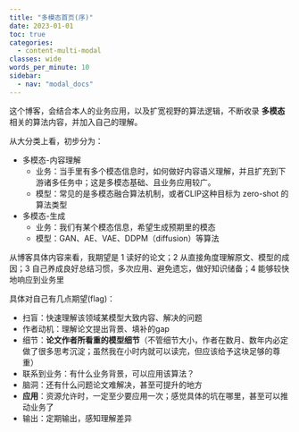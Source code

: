 ```yaml
---
title: "多模态首页(序)"
date: 2023-01-01
toc: true
categories:
  - content-multi-modal
classes: wide
words_per_minute: 10
sidebar:
  - nav: "modal_docs"
---
```


这个博客，会结合本人的业务应用，以及扩宽视野的算法逻辑，不断收录 **多模态** 相关的算法内容，并加入自己的理解。

从大分类上看，初步分为：
- 多模态-内容理解
  - 业务：当手里有多个模态信息时，如何做好内容语义理解，并且扩充到下游诸多任务中；这是多模态基础、且业务应用较广。
  - 模型：常见的是多模态融合算法机制，或者CLIP这种目标为 zero-shot 的算法类型
- 多模态-生成
  - 业务：我们有某个模态信息，希望生成预期里的模态
  - 模型：GAN、AE、VAE、DDPM（diffusion）等算法

从博客具体内容来看，我期望是 1 读好的论文；2 从直接角度理解原文、模型的成因；3 自己养成良好总结习惯，多次应用、避免遗忘，做好知识储备；4 能够较快地响应到业务里

具体对自己有几点期望(flag)：
- 扫盲：快速理解该领域某模型大致内容、解决的问题
- 作者动机：理解论文提出背景、填补的gap
- 细节：**论文作者所看重的模型细节**（不管细节大小，作者在数月、数年内必定做了很多思考沉淀；虽然我在小时内就可以读完，但应该给予这块足够的尊重）
- 联系到业务：有什么业务背景，可以应用该算法？
- 脑洞：还有什么问题论文难解决，甚至可提升的地方
- **应用**：资源允许时，一定至少要应用一次；感觉具体的坑在哪里，甚至可以推动业务了
- 输出：定期输出，感知理解差异


[多模态综述1]: https://arxiv.org/pdf/2301.04856v1.pdf